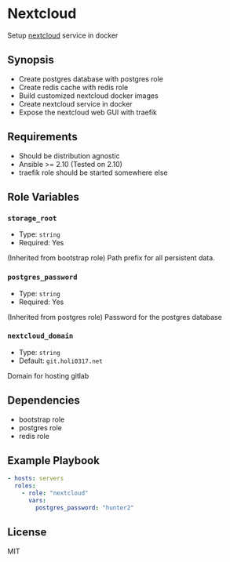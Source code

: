 # Nextcloud

Setup [nextcloud] service in docker

[nextcloud]: https://nextcloud.com/

## Synopsis

- Create postgres database with postgres role
- Create redis cache with redis role
- Build customized nextcloud docker images
- Create nextcloud service in docker
- Expose the nextcloud web GUI with traefik

## Requirements

- Should be distribution agnostic
- Ansible >= 2.10 (Tested on 2.10)
- traefik role should be started somewhere else

## Role Variables

### `storage_root`

- Type: `string`
- Required: Yes

(Inherited from bootstrap role) Path prefix for all persistent data.

### `postgres_password`

- Type: `string`
- Required: Yes

(Inherited from postgres role) Password for the postgres database

### `nextcloud_domain`

- Type: `string`
- Default: `git.holi0317.net`

Domain for hosting gitlab

## Dependencies

- bootstrap role
- postgres role
- redis role

## Example Playbook

```yaml
- hosts: servers
  roles:
    - role: "nextcloud"
      vars:
        postgres_password: "hunter2"
```

## License

MIT
